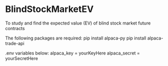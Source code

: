 # BlindStockMarketEV
To study and find the expected value (EV) of blind stock market future contracts

The following packages are required:
pip install alpaca-py
pip install alpaca-trade-api

.env variables below:
alpaca_key = yourKeyHere
alpaca_secret = yourSecretHere